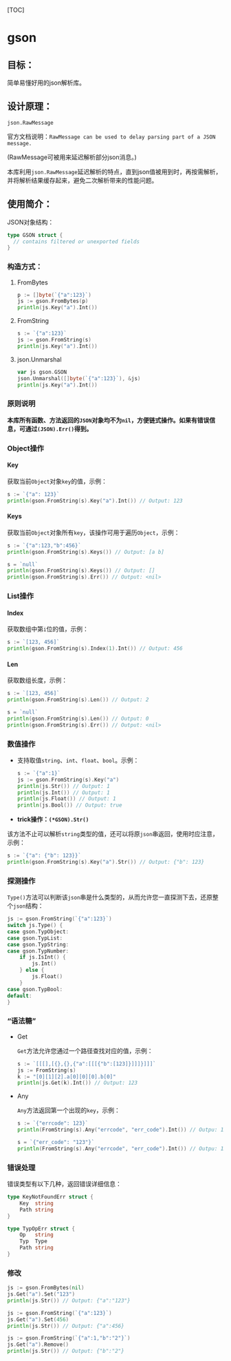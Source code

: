 [TOC]

gson
===



## 目标：

简单易懂好用的json解析库。



## 设计原理：

`json.RawMessage`

官方文档说明：`RawMessage can be used to delay parsing part of a JSON message.`

(RawMessage可被用来延迟解析部分json消息。)

本库利用`json.RawMessage`延迟解析的特点，直到json值被用到时，再按需解析，并将解析结果缓存起来，避免二次解析带来的性能问题。



## 使用简介：

JSON对象结构：

   ```go
   type GSON struct {
     // contains filtered or unexported fields
   }
   ```

### 构造方式：

1. FromBytes

   ```go
   p := []byte(`{"a":123}`)
   js := gson.FromBytes(p)
   println(js.Key("a").Int())
   ```

2. FromString

   ```go
   s := `{"a":123}`
   js := gson.FromString(s)
   println(js.Key("a").Int())
   ```

4. json.Unmarshal

   ```go
   var js gson.GSON
   json.Unmarshal([]byte(`{"a":123}`), &js)
   println(js.Key("a").Int())
   ```



### 原则说明

**本库所有函数、方法返回的`JSON`对象均不为`nil`，方便链式操作。如果有错误信息，可通过`(JSON).Err()`得到。**



### Object操作

#### Key

获取当前`Object`对象`key`的值，示例：

   ```go
   s := `{"a": 123}`
   println(gson.FromString(s).Key("a").Int()) // Output: 123
   ```

#### Keys

获取当前`Object`对象所有`key`，该操作可用于遍历`Object`，示例：

   ```go
   s := `{"a":123,"b":456}`
   println(gson.FromString(s).Keys()) // Output: [a b]
   
   s = `null`
   println(gson.FromString(s).Keys()) // Output: []
   println(gson.FromString(s).Err()) // Output: <nil>
   ```



### List操作

#### Index

获取数组中第`i`位的值，示例：

   ```go
   s := `[123, 456]`
   println(gson.FromString(s).Index(1).Int()) // Output: 456
   ```

#### Len

获取数组长度，示例：

   ```go
   s := `[123, 456]`
   println(gson.FromString(s).Len()) // Output: 2
   
   s = `null`
   println(gson.FromString(s).Len()) // Output: 0
   println(gson.FromString(s).Err()) // Output: <nil>
   ```



### 数值操作

- 支持取值`string`、`int`、`float`、`bool`。示例：

   ```go
   s := `{"a":1}`
   js := gson.FromString(s).Key("a")
   println(js.Str()) // Output: 1
   println(js.Int()) // Output: 1
   println(js.Float()) // Output: 1
   println(js.Bool()) // Output: true
   ```

- **trick操作：`(*GSON).Str()`**

该方法不止可以解析`string`类型的值，还可以将原`json`串返回，使用时应注意，示例：

   ```go
   s := `{"a": {"b": 123}}`
   println(gson.FromString(s).Key("a").Str()) // Output: {"b": 123}
   ```



### 探测操作

`Type()`方法可以判断该`json`串是什么类型的，从而允许您一直探测下去，还原整个`json`结构：

```go
js := gson.FromString(`{"a":123}`)
switch js.Type() {
case gson.TypObject:
case gson.TypList:
case gson.TypString:
case gson.TypNumber:
	if js.IsInt() {
		js.Int()
	} else {
		js.Float()
	}
case gson.TypBool:
default:
}
```



### “语法糖”

- Get

  `Get`方法允许您通过一个路径查找对应的值，示例：

  ```go
  s := `[[[],[{},{},{"a":[[[{"b":[123]}]]]}]]]`
  js := FromString(s)
  k := "[0][1][2].a[0][0][0].b[0]"
  println(js.Get(k).Int()) // Output: 123
  ```

  

- Any

  `Any`方法返回第一个出现的`key`，示例：

  ```go
  s := `{"errcode": 123}`
  println(FromString(s).Any("errcode", "err_code").Int()) // Outpu: 123
  
  s = `{"err_code": "123"}`
  println(FromString(s).Any("errcode", "err_code").Int()) // Outpu: 123
  ```

  

### 错误处理

错误类型有以下几种，返回错误详细信息：

```go
type KeyNotFoundErr struct {
    Key  string
    Path string
}

type TypOpErr struct {
	Op   string
	Typ  Type
	Path string
}
```


### 修改

```go
js := gson.FromBytes(nil)
js.Get("a").Set("123")
println(js.Str()) // Output: {"a":"123"}
```

```go
js := gson.FromString(`{"a":123}`)
js.Get("a").Set(456)
println(js.Str()) // Output: {"a":456}
```

```go
js := gson.FromString(`{"a":1,"b":"2"}`)
js.Get("a").Remove()
println(js.Str()) // Output: {"b":"2"}
```


